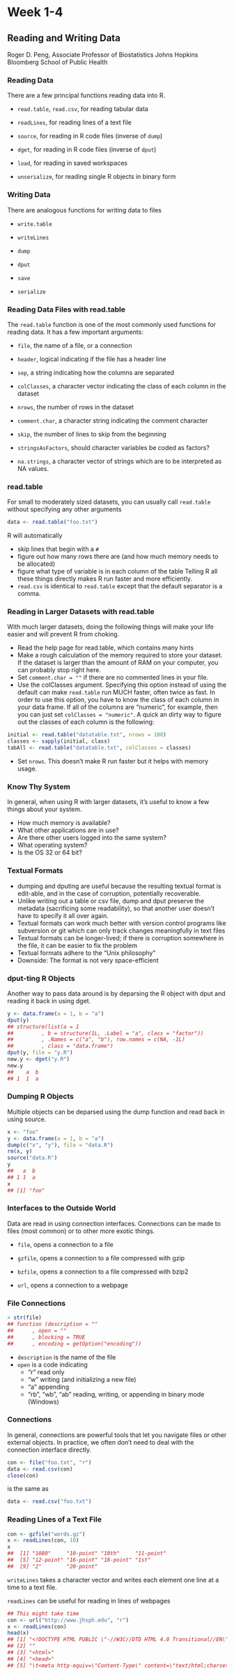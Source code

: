 Week 1-4
========

## Reading and Writing Data
Roger D. Peng,
Associate Professor of Biostatistics Johns Hopkins Bloomberg School of Public Health

### Reading Data
There are a few principal functions reading data into R.

* `read.table`, `read.csv`, for reading tabular data

* `readLines`, for reading lines of a text file

* `source`, for reading in R code files (inverse of `dump`)

* `dget`, for reading in R code files (inverse of `dput`)

* `load`, for reading in saved workspaces

* `unserialize`, for reading single R objects in binary form

### Writing Data
There are analogous functions for writing data to files

* `write.table`

* `writeLines`

* `dump`

* `dput`

* `save`

* `serialize`
 
### Reading Data Files with read.table
The `read.table` function is one of the most commonly used functions for reading data. It has a few important arguments:

* `file`, the name of a file, or a connection

* `header`, logical indicating if the file has a header line

* `sep`, a string indicating how the columns are separated

* `colClasses`, a character vector indicating the class of each column in the dataset

* `nrows`, the number of rows in the dataset

* `comment.char`, a character string indicating the comment character

* `skip`, the number of lines to skip from the beginning

* `stringsAsFactors`, should character variables be coded as factors?

* `na.strings`, a character vector of strings which are to be interpreted as NA values. 

### read.table
For small to moderately sized datasets, you can usually call `read.table` without specifying any other arguments

```r
data <- read.table("foo.txt")
```
R will automatically

* skip lines that begin with a `#`
* figure out how many rows there are (and how much memory needs to be allocated)
* figure what type of variable is in each column of the table Telling R all these things directly makes R run faster and more efficiently.
* `read.csv` is identical to `read.table` except that the default separator is a comma.

### Reading in Larger Datasets with read.table
With much larger datasets, doing the following things will make your life easier and will prevent R from choking.

* Read the help page for read.table, which contains many hints
* Make a rough calculation of the memory required to store your dataset. If the dataset is larger than the amount of RAM on your computer, you can probably stop right here.
* Set `comment.char = ""` if there are no commented lines in your file.
* Use the colClasses argument. Specifying this option instead of using the default can make `read.table` run MUCH faster, often twice as fast. In order to use this option, you have to know the class of each column in your data frame. If all of the columns are “numeric”, for example, then you can just set `colClasses = "numeric"`. A quick an dirty way to figure out the classes of each column is the following:
```r
initial <- read.table("datatable.txt", nrows = 100)
classes <- sapply(initial, class)
tabAll <- read.table("datatable.txt", colClasses = classes)
```
* Set `nrows`. This doesn’t make R run faster but it helps with memory usage.

### Know Thy System
In general, when using R with larger datasets, it’s useful to know a few things about your system.

* How much memory is available?
* What other applications are in use?
* Are there other users logged into the same system?
* What operating system?
* Is the OS 32 or 64 bit?

### Textual Formats
* dumping and dputing are useful because the resulting textual format is edit-able, and in the case of corruption, potentially recoverable.
* Unlike writing out a table or csv file, dump and dput preserve the metadata (sacrificing some readability), so that another user doesn’t have to specify it all over again.
* Textual formats can work much better with version control programs like subversion or git which can only track changes meaningfully in text files
* Textual formats can be longer-lived; if there is corruption somewhere in the file, it can be easier to fix the problem
* Textual formats adhere to the “Unix philosophy”
* Downside: The format is not very space-efficient

### dput-ting R Objects
Another way to pass data around is by deparsing the R object with dput and reading it back in using dget.

```r
y <- data.frame(a = 1, b = "a")
dput(y)
## structure(list(a = 1
##         , b = structure(1L, .Label = "a", class = "factor"))
##         , .Names = c("a", "b"), row.names = c(NA, -1L)
##         , class = "data.frame")
dput(y, file = "y.R")
new.y <- dget("y.R")
new.y
##    a  b 
## 1  1  a
```

### Dumping R Objects
Multiple objects can be deparsed using the dump function and read back in using source.
```r
x <- "foo"
y <- data.frame(a = 1, b = "a")
dump(c("x", "y"), file = "data.R") 
rm(x, y)
source("data.R")
y
##   a  b 
## 1 1  a
x
## [1] "foo"
```
### Interfaces to the Outside World
Data are read in using connection interfaces. Connections can be made to files (most common) or to other more exotic things.

* `file`, opens a connection to a file

* `gzfile`, opens a connection to a file compressed with gzip

* `bzfile`, opens a connection to a file compressed with bzip2

* `url`, opens a connection to a webpage

### File Connections
```r
> str(file)
## function (description = ""
##      , open = ""
##      , blocking = TRUE
##      , encoding = getOption("encoding"))
```
* `description` is the name of the file
* `open` is a code indicating
  - “r” read only
  - “w” writing (and initializing a new file)
  - “a” appending
  - “rb”, “wb”, “ab” reading, writing, or appending in binary mode (Windows)

### Connections
In general, connections are powerful tools that let you navigate files or other external objects. In practice, we often don’t need to deal with the connection interface directly.
```r
con <- file("foo.txt", "r")
data <- read.csv(con)
close(con)
```
is the same as
```r
data <- read.csv("foo.txt")
```

### Reading Lines of a Text File
```r
con <- gzfile("words.gz") 
x <- readLines(con, 10) 
x
##  [1] "1080"     "10-point" "10th"     "11-point"
##  [5] "12-point" "16-point" "18-point" "1st"
##  [9] "2"        "20-point"
```
`writeLines` takes a character vector and writes each element one line at a time to a text file.

`readLines` can be useful for reading in lines of webpages

```r
## This might take time
con <- url("http://www.jhsph.edu", "r")
x <- readLines(con)
head(x)
## [1] "<!DOCTYPE HTML PUBLIC \"-//W3C//DTD HTML 4.0 Transitional//EN\">"
## [2] ""
## [3] "<html>"
## [4] "<head>"
## [5] "\t<meta http-equiv=\"Content-Type\" content=\"text/html;charset=utf-8
```

